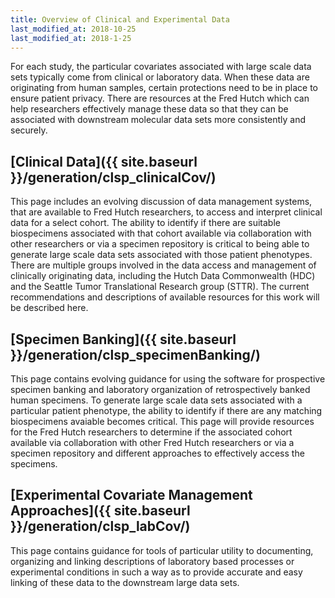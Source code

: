```yaml
---
title: Overview of Clinical and Experimental Data
last_modified_at: 2018-10-25
last_modified_at: 2018-1-25
---
```

For each study, the particular covariates associated with large scale data sets typically come from clinical or laboratory data. When these data are originating from human samples, certain protections need to be in place to ensure patient privacy. There are resources at the Fred Hutch which can help researchers effectively manage these data so that they can be associated with downstream molecular data sets more consistently and securely.  

## [Clinical Data]({{ site.baseurl }}/generation/clsp_clinicalCov/)
This page includes an evolving discussion of data management systems, that are available to Fred Hutch researchers, to access and interpret clinical data for a select cohort.  The ability to identify if there are suitable biospecimens associated with that cohort available via collaboration with other researchers or via a specimen repository is critical to being able to generate large scale data sets associated with those patient phenotypes. There are multiple groups involved in the data access and management of clinically originating data, including the Hutch Data Commonwealth (HDC) and the Seattle Tumor Translational Research group (STTR).  The current recommendations and descriptions of available resources for this work will be described here.

## [Specimen Banking]({{ site.baseurl }}/generation/clsp_specimenBanking/)
This page contains evolving guidance for using the software for prospective specimen banking and laboratory organization of retrospectively banked human specimens.  To generate large scale data sets associated with a particular patient phenotype, the ability to identify if there are any matching biospecimens avaiable becomes critical. This page will provide resources for the Fred Hutch researchers to determine if the associated cohort available via collaboration with other Fred Hutch researchers or via a specimen repository and different approaches to effectively access the specimens.

## [Experimental Covariate Management Approaches]({{ site.baseurl }}/generation/clsp_labCov/)
This page contains guidance for tools of particular utility to documenting, organizing and linking descriptions of laboratory based processes or experimental conditions in such a way as to provide accurate and easy linking of these data to the downstream large data sets.  

